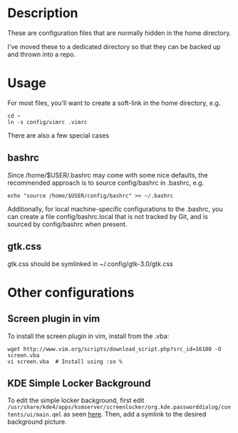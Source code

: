 # Description
These are configuration files that are normally hidden in the home directory.

I've moved these to a dedicated directory so that they can be backed up and
thrown into a repo.

# Usage
For most files, you'll want to create a soft-link in the home directory, e.g.

```
cd ~
ln -s config/vimrc .vimrc
```

There are also a few special cases

## bashrc
Since /home/$USER/.bashrc may come with some nice defaults, the recommended
approach is to source config/bashrc in .bashrc, e.g.

```
echo "source /home/$USER/config/bashrc" >> ~/.bashrc
```

Additionally, for local machine-specific configurations to the .bashrc, you can
create a file config/bashrc.local that is not tracked by Git, and is sourced by
config/bashrc when present.

## gtk.css
gtk.css should be symlinked in ~/.config/gtk-3.0/gtk.css

# Other configurations

## Screen plugin in vim
To install the screen plugin in vim, install from the .vba:
```
wget http://www.vim.org/scripts/download_script.php?src_id=16100 -O screen.vba
vi screen.vba  # Install using :so %
```

## KDE Simple Locker Background
To edit the simple locker background, first edit
`/usr/share/kde4/apps/ksmserver/screenlocker/org.kde.passworddialog/contents/ui/main.qml`
as seen [here](https://www.maketecheasier.com/customize-kde-lock-screen/).
Then, add a symlink to the desired background picture.
